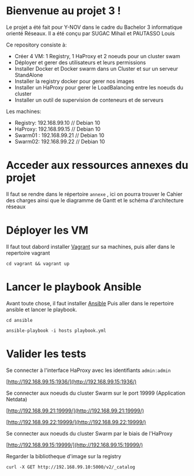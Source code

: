 
# Bienvenue au projet 3 !
Le projet a été fait pour Y-NOV dans le cadre du Bachelor 3 informatique orienté Réseaux. Il a été conçu par SUGAC Mihail et PAUTASSO Louis
	
Ce repository consiste à:

 - Créer 4 VM: 1 Registry, 1 HaProxy et 2 noeuds pour un cluster swam
 - Déployer et gerer des utilisateurs et leurs permissions
 - Installer Docker et Docker swarm dans un Cluster et sur un serveur StandAlone
 - Installer la registry docker pour gerer nos images
 - Installer un HaProxy pour gerer le LoadBalancing entre les noeuds du cluster
 - Installer un outil de supervision de conteneurs et de serveurs

Les machines:
 - Registry: 192.168.99.10 // Debian 10
 - HaProxy: 192.168.99.15 // Debian 10
 - Swarm01 : 192.168.99.21 // Debian 10
 - Swarm02: 192.168.99.22 // Debian 10
	
# Acceder aux ressources annexes du projet
Il faut se rendre dans le répertoire `annexe` , ici on pourra trouver le Cahier des charges ainsi que le diagramme de Gantt et le schéma d'architecture réseaux

	
# Déployer les VM

Il faut tout dabord installer [Vagrant](https://linuxize.com/post/how-to-install-vagrant-on-ubuntu-18-04/) sur  sa machines, puis aller dans le repertoire vagrant 

    cd vagrant && vagrant up

# Lancer le playbook Ansible

Avant toute chose, il faut installer [Ansible](https://docs.ansible.com/ansible/latest/installation_guide/intro_installation.html#installing-ansible-on-ubuntu) Puis aller dans le repertoire ansible et lancer le playbook.

    cd ansible

    ansible-playbook -i hosts playbook.yml

# Valider les tests

Se connecter à l'interface HaProxy avec les identifiants `admin:admin`

[http://192.168.99.15:1936/](http://192.168.99.15:1936/) 

Se connecter aux noeuds du cluster Swarm sur le port 19999 (Application Netdata)

[http://192.168.99.21:19999/](http://192.168.99.21:19999/)

[http://192.168.99.22:19999/](http://192.168.99.22:19999/)

Se connecter aux noeuds du cluster Swarm par le biais de l'HaProxy

[http://192.168.99.15:19999/](http://192.168.99.15:19999/)

Regarder la bibliotheque d'image sur la registry

	curl -X GET http://192.168.99.10:5000/v2/_catalog
